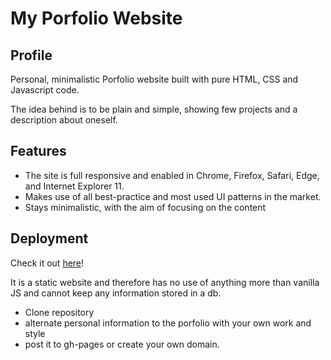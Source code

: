 # My Porfolio Website

## Profile

Personal, minimalistic Porfolio website built with pure HTML, CSS and Javascript code.

The idea behind is to be plain and simple, showing few projects and a description about oneself. 

## Features

- The site is full responsive and enabled in Chrome, Firefox, Safari, Edge, and Internet Explorer 11.
- Makes use of all best-practice and most used UI patterns in the market. 
- Stays minimalistic, with the aim of focusing on the content

## Deployment

Check it out <a target="_blank" href="https://iamnachoj.github.io/portfolio-website/">here</a>! 

It is a static website and therefore has no use of anything more than vanilla JS and cannot keep any information stored in a db. 

- Clone repository
- alternate personal information to the porfolio with your own work and style
- post it to gh-pages or create your own domain. 

